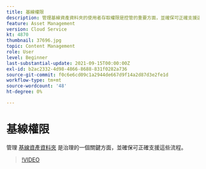 ```yaml
---
title: 基線權限
description: 管理基線資產資料夾的使用者存取權限是控管的重要方面，並確保可正確支援這些程式。
feature: Asset Management
version: Cloud Service
kt: 4870
thumbnail: 37696.jpg
topic: Content Management
role: User
level: Beginner
last-substantial-update: 2021-09-15T00:00:00Z
exl-id: b2ac2332-4d98-4866-8688-831f0282a736
source-git-commit: f0c6e6cd09c1a2944de667d9f14a2d87d3e2fe1d
workflow-type: tm+mt
source-wordcount: '48'
ht-degree: 0%

---
```


# 基線權限

管理 [基線資產資料夾](./baseline-folders.md) 是治理的一個關鍵方面，並確保可正確支援這些流程。

>[!VIDEO](https://video.tv.adobe.com/v/37696/?quality=12&learn=on&hidetitle=true)
